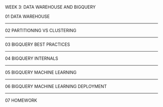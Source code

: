 WEEK 3: DATA WAREHOUSE AND BIGQUERY

01 DATA WAREHOUSE

-----------------
02 PARTITIONING VS CLUSTERING

-----------------
03 BIGQUERY BEST PRACTICES

-----------------
04 BIGQUERY INTERNALS

-----------------
05 BIGQUERY MACHINE LEARNING

-----------------
06 BIGQUERY MACHINE LEARNING DEPLOYMENT

-----------------
07 HOMEWORK
